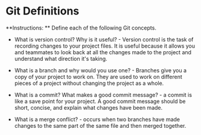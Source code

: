 # Git Definitions

**Instructions: ** Define each of the following Git concepts.

* What is version control?  Why is it useful? - Version control is the task of recording changes to your project files. It is useful because it allows you and teammates to look back at all the changes made to the project and understand what direction it's taking.

* What is a branch and why would you use one? - Branches give you a copy of your project to work on. They are used to work on different pieces of a project without changing the project as a whole.

* What is a commit? What makes a good commit message? - a commit is like a save point for your project. A good commit message should be short, concise, and explain what changes have been made.

* What is a merge conflict? - occurs when two branches have made changes to the same part of the same file and then merged together.